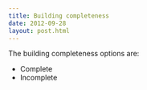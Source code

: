 ```yaml
---
title: Building completeness
date: 2012-09-28
layout: post.html
---
```

The building completeness options are: 
- Complete
- Incomplete

